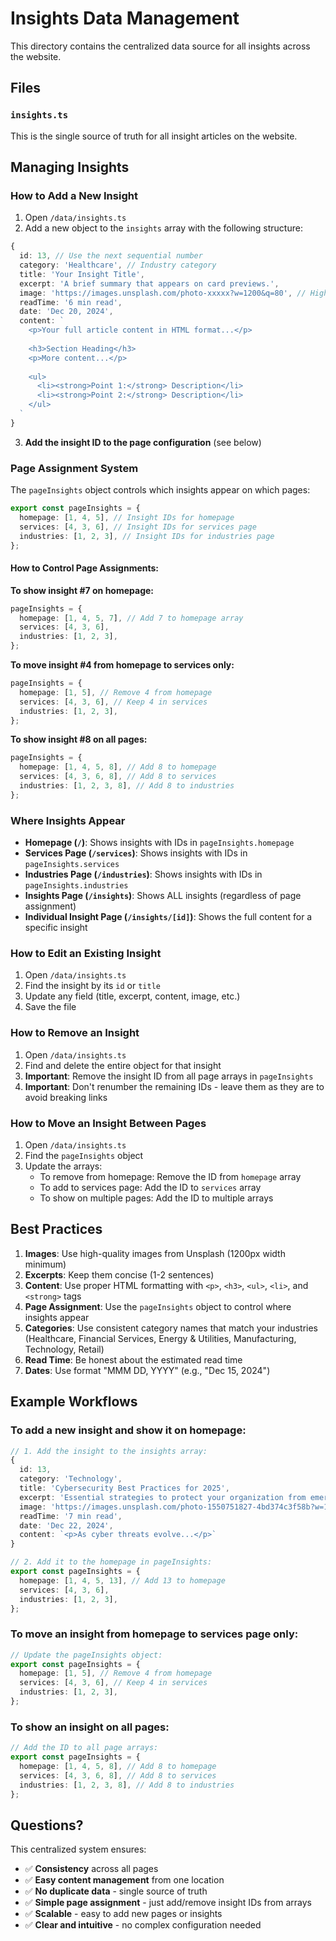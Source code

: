 # Insights Data Management

This directory contains the centralized data source for all insights across the website.

## Files

### `insights.ts`

This is the single source of truth for all insight articles on the website.

## Managing Insights

### How to Add a New Insight

1. Open `/data/insights.ts`
2. Add a new object to the `insights` array with the following structure:

```typescript
{
  id: 13, // Use the next sequential number
  category: 'Healthcare', // Industry category
  title: 'Your Insight Title',
  excerpt: 'A brief summary that appears on card previews.',
  image: 'https://images.unsplash.com/photo-xxxxx?w=1200&q=80', // High-quality image URL
  readTime: '6 min read',
  date: 'Dec 20, 2024',
  content: `
    <p>Your full article content in HTML format...</p>
    
    <h3>Section Heading</h3>
    <p>More content...</p>
    
    <ul>
      <li><strong>Point 1:</strong> Description</li>
      <li><strong>Point 2:</strong> Description</li>
    </ul>
  `
}
```

3. **Add the insight ID to the page configuration** (see below)

### Page Assignment System

The `pageInsights` object controls which insights appear on which pages:

```typescript
export const pageInsights = {
  homepage: [1, 4, 5], // Insight IDs for homepage
  services: [4, 3, 6], // Insight IDs for services page  
  industries: [1, 2, 3], // Insight IDs for industries page
};
```

#### How to Control Page Assignments:

**To show insight #7 on homepage:**
```typescript
pageInsights = {
  homepage: [1, 4, 5, 7], // Add 7 to homepage array
  services: [4, 3, 6],
  industries: [1, 2, 3],
};
```

**To move insight #4 from homepage to services only:**
```typescript
pageInsights = {
  homepage: [1, 5], // Remove 4 from homepage
  services: [4, 3, 6], // Keep 4 in services
  industries: [1, 2, 3],
};
```

**To show insight #8 on all pages:**
```typescript
pageInsights = {
  homepage: [1, 4, 5, 8], // Add 8 to homepage
  services: [4, 3, 6, 8], // Add 8 to services
  industries: [1, 2, 3, 8], // Add 8 to industries
};
```

### Where Insights Appear

- **Homepage (`/`)**: Shows insights with IDs in `pageInsights.homepage`
- **Services Page (`/services`)**: Shows insights with IDs in `pageInsights.services`
- **Industries Page (`/industries`)**: Shows insights with IDs in `pageInsights.industries`
- **Insights Page (`/insights`)**: Shows ALL insights (regardless of page assignment)
- **Individual Insight Page (`/insights/[id]`)**: Shows the full content for a specific insight

### How to Edit an Existing Insight

1. Open `/data/insights.ts`
2. Find the insight by its `id` or `title`
3. Update any field (title, excerpt, content, image, etc.)
4. Save the file

### How to Remove an Insight

1. Open `/data/insights.ts`
2. Find and delete the entire object for that insight
3. **Important**: Remove the insight ID from all page arrays in `pageInsights`
4. **Important**: Don't renumber the remaining IDs - leave them as they are to avoid breaking links

### How to Move an Insight Between Pages

1. Open `/data/insights.ts`
2. Find the `pageInsights` object
3. Update the arrays:
   - To remove from homepage: Remove the ID from `homepage` array
   - To add to services page: Add the ID to `services` array
   - To show on multiple pages: Add the ID to multiple arrays

## Best Practices

1. **Images**: Use high-quality images from Unsplash (1200px width minimum)
2. **Excerpts**: Keep them concise (1-2 sentences)
3. **Content**: Use proper HTML formatting with `<p>`, `<h3>`, `<ul>`, `<li>`, and `<strong>` tags
4. **Page Assignment**: Use the `pageInsights` object to control where insights appear
5. **Categories**: Use consistent category names that match your industries (Healthcare, Financial Services, Energy & Utilities, Manufacturing, Technology, Retail)
6. **Read Time**: Be honest about the estimated read time
7. **Dates**: Use format "MMM DD, YYYY" (e.g., "Dec 15, 2024")

## Example Workflows

### To add a new insight and show it on homepage:

```typescript
// 1. Add the insight to the insights array:
{
  id: 13,
  category: 'Technology',
  title: 'Cybersecurity Best Practices for 2025',
  excerpt: 'Essential strategies to protect your organization from emerging cyber threats.',
  image: 'https://images.unsplash.com/photo-1550751827-4bd374c3f58b?w=1200&q=80',
  readTime: '7 min read',
  date: 'Dec 22, 2024',
  content: `<p>As cyber threats evolve...</p>`
}

// 2. Add it to the homepage in pageInsights:
export const pageInsights = {
  homepage: [1, 4, 5, 13], // Add 13 to homepage
  services: [4, 3, 6],
  industries: [1, 2, 3],
};
```

### To move an insight from homepage to services page only:

```typescript
// Update the pageInsights object:
export const pageInsights = {
  homepage: [1, 5], // Remove 4 from homepage
  services: [4, 3, 6], // Keep 4 in services
  industries: [1, 2, 3],
};
```

### To show an insight on all pages:

```typescript
// Add the ID to all page arrays:
export const pageInsights = {
  homepage: [1, 4, 5, 8], // Add 8 to homepage
  services: [4, 3, 6, 8], // Add 8 to services
  industries: [1, 2, 3, 8], // Add 8 to industries
};
```

## Questions?

This centralized system ensures:
- ✅ **Consistency** across all pages
- ✅ **Easy content management** from one location
- ✅ **No duplicate data** - single source of truth
- ✅ **Simple page assignment** - just add/remove insight IDs from arrays
- ✅ **Scalable** - easy to add new pages or insights
- ✅ **Clear and intuitive** - no complex configuration needed

